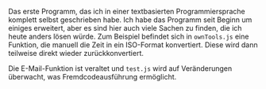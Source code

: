 Das erste Programm, das ich in einer textbasierten Programmiersprache komplett selbst geschrieben habe. Ich habe das Programm seit Beginn um einiges erweitert, aber es sind hier auch viele Sachen zu finden, die ich heute anders lösen würde. Zum Beispiel befindet sich in `ownTools.js` eine Funktion, die manuell die Zeit in ein ISO-Format konvertiert. Diese wird dann teilweise direkt wieder zurückkonvertiert.

Die E-Mail-Funktion ist veraltet und `test.js` wird auf Veränderungen überwacht, was Fremdcodeausführung ermöglicht.
